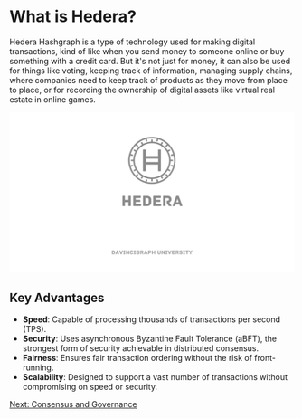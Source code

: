 # What is Hedera?

Hedera Hashgraph is a type of technology used for making digital transactions, kind of like when you send money to someone online or buy something with a credit card. But it's not just for money, it can also be used for things like voting, keeping track of information, managing supply chains, where companies need to keep track of products as they move from place to place, or for recording the ownership of digital assets like virtual real estate in online games.

![Hedera](./images/Hedera.png)

## Key Advantages

- **Speed**: Capable of processing thousands of transactions per second (TPS).
- **Security**: Uses asynchronous Byzantine Fault Tolerance (aBFT), the strongest form of security achievable in distributed consensus.
- **Fairness**: Ensures fair transaction ordering without the risk of front-running.
- **Scalability**: Designed to support a vast number of transactions without compromising on speed or security.

[Next: Consensus and Governance](02-consensus-and-governance.md)
